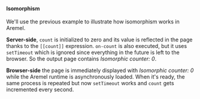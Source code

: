 #### Isomorphism

We'll use the previous example to illustrate how isomorphism works in Aremel.

**Server-side**, `count` is initialized to zero and its value is reflected in the page thanks to the `[[count]]` expression. `on-count` is also executed, but it uses `setTimeout` which is ignored since everything in the future is left to the browser. So the output page contains *Isomorphic counter: 0*.

**Browser-side** the page is immediately displayed with *Isomorphic counter: 0* while the Aremel runtime is asynchronously loaded. When it's ready, the same process is repeated but now `setTimeout` works and `count` gets incremented every second.